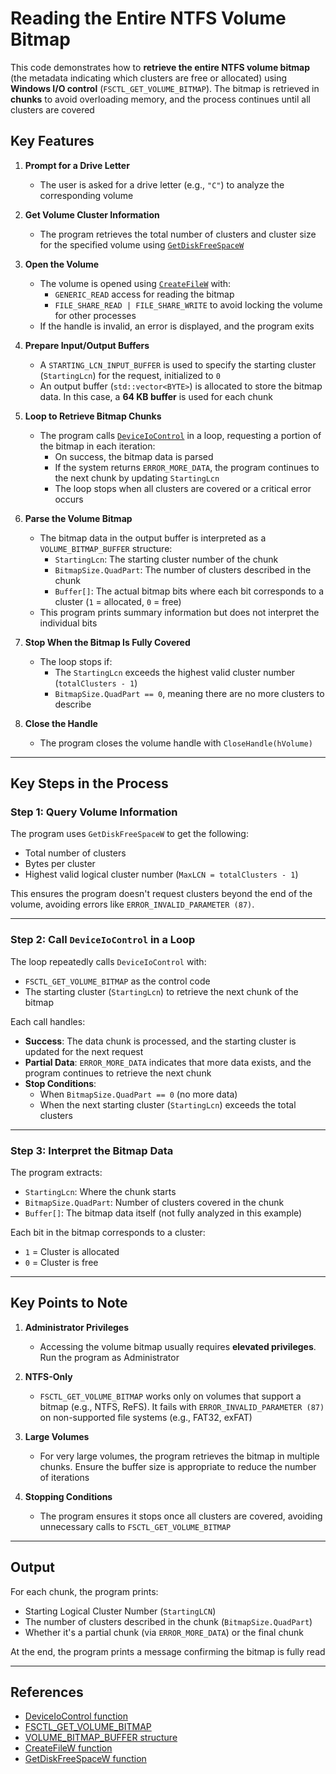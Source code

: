 # Reading the Entire NTFS Volume Bitmap

This code demonstrates how to **retrieve the entire NTFS volume bitmap** (the metadata indicating which clusters are free or allocated) using **Windows I/O control** (`FSCTL_GET_VOLUME_BITMAP`). The bitmap is retrieved in **chunks** to avoid overloading memory, and the process continues until all clusters are covered

## Key Features

1. **Prompt for a Drive Letter**  
   - The user is asked for a drive letter (e.g., `"C"`) to analyze the corresponding volume

2. **Get Volume Cluster Information**  
   - The program retrieves the total number of clusters and cluster size for the specified volume using [`GetDiskFreeSpaceW`](https://learn.microsoft.com/en-us/windows/win32/api/fileapi/nf-fileapi-getdiskfreespacew)

3. **Open the Volume**  
   - The volume is opened using [`CreateFileW`](https://learn.microsoft.com/en-us/windows/win32/api/fileapi/nf-fileapi-createfilew) with:
     - `GENERIC_READ` access for reading the bitmap
     - `FILE_SHARE_READ | FILE_SHARE_WRITE` to avoid locking the volume for other processes
   - If the handle is invalid, an error is displayed, and the program exits

4. **Prepare Input/Output Buffers**  
   - A `STARTING_LCN_INPUT_BUFFER` is used to specify the starting cluster (`StartingLcn`) for the request, initialized to `0`
   - An output buffer (`std::vector<BYTE>`) is allocated to store the bitmap data. In this case, a **64 KB buffer** is used for each chunk

5. **Loop to Retrieve Bitmap Chunks**  
   - The program calls [`DeviceIoControl`](https://learn.microsoft.com/en-us/windows/win32/api/ioapiset/nf-ioapiset-deviceiocontrol) in a loop, requesting a portion of the bitmap in each iteration:
     - On success, the bitmap data is parsed
     - If the system returns `ERROR_MORE_DATA`, the program continues to the next chunk by updating `StartingLcn`
     - The loop stops when all clusters are covered or a critical error occurs

6. **Parse the Volume Bitmap**  
   - The bitmap data in the output buffer is interpreted as a `VOLUME_BITMAP_BUFFER` structure:
     - `StartingLcn`: The starting cluster number of the chunk
     - `BitmapSize.QuadPart`: The number of clusters described in the chunk
     - `Buffer[]`: The actual bitmap bits where each bit corresponds to a cluster (`1` = allocated, `0` = free)
   - This program prints summary information but does not interpret the individual bits

7. **Stop When the Bitmap Is Fully Covered**  
   - The loop stops if:
     - The `StartingLcn` exceeds the highest valid cluster number (`totalClusters - 1`)
     - `BitmapSize.QuadPart == 0`, meaning there are no more clusters to describe

8. **Close the Handle**  
   - The program closes the volume handle with `CloseHandle(hVolume)`

---

## Key Steps in the Process

### Step 1: Query Volume Information
The program uses `GetDiskFreeSpaceW` to get the following:
- Total number of clusters
- Bytes per cluster
- Highest valid logical cluster number (`MaxLCN = totalClusters - 1`)

This ensures the program doesn't request clusters beyond the end of the volume, avoiding errors like `ERROR_INVALID_PARAMETER (87)`.

---

### Step 2: Call `DeviceIoControl` in a Loop
The loop repeatedly calls `DeviceIoControl` with:
- `FSCTL_GET_VOLUME_BITMAP` as the control code
- The starting cluster (`StartingLcn`) to retrieve the next chunk of the bitmap

Each call handles:
- **Success**: The data chunk is processed, and the starting cluster is updated for the next request
- **Partial Data**: `ERROR_MORE_DATA` indicates that more data exists, and the program continues to retrieve the next chunk
- **Stop Conditions**:
  - When `BitmapSize.QuadPart == 0` (no more data)
  - When the next starting cluster (`StartingLcn`) exceeds the total clusters

---

### Step 3: Interpret the Bitmap Data
The program extracts:
- `StartingLcn`: Where the chunk starts
- `BitmapSize.QuadPart`: Number of clusters covered in the chunk
- `Buffer[]`: The bitmap data itself (not fully analyzed in this example)

Each bit in the bitmap corresponds to a cluster:  
- `1` = Cluster is allocated
- `0` = Cluster is free

---

## Key Points to Note

1. **Administrator Privileges**  
   - Accessing the volume bitmap usually requires **elevated privileges**. Run the program as Administrator

2. **NTFS-Only**  
   - `FSCTL_GET_VOLUME_BITMAP` works only on volumes that support a bitmap (e.g., NTFS, ReFS). It fails with `ERROR_INVALID_PARAMETER (87)` on non-supported file systems (e.g., FAT32, exFAT)

3. **Large Volumes**  
   - For very large volumes, the program retrieves the bitmap in multiple chunks. Ensure the buffer size is appropriate to reduce the number of iterations

4. **Stopping Conditions**  
   - The program ensures it stops once all clusters are covered, avoiding unnecessary calls to `FSCTL_GET_VOLUME_BITMAP`

---

## Output
For each chunk, the program prints:
- Starting Logical Cluster Number (`StartingLCN`)
- The number of clusters described in the chunk (`BitmapSize.QuadPart`)
- Whether it's a partial chunk (via `ERROR_MORE_DATA`) or the final chunk

At the end, the program prints a message confirming the bitmap is fully read

---

## References
- [DeviceIoControl function](https://learn.microsoft.com/en-us/windows/win32/api/ioapiset/nf-ioapiset-deviceiocontrol)  
- [FSCTL_GET_VOLUME_BITMAP](https://learn.microsoft.com/en-us/windows/win32/api/winioctl/ni-winioctl-fsctl_get_volume_bitmap)  
- [VOLUME_BITMAP_BUFFER structure](https://learn.microsoft.com/en-us/windows/win32/api/winioctl/ns-winioctl-volume_bitmap_buffer)  
- [CreateFileW function](https://learn.microsoft.com/en-us/windows/win32/api/fileapi/nf-fileapi-createfilew)  
- [GetDiskFreeSpaceW function](https://learn.microsoft.com/en-us/windows/win32/api/fileapi/nf-fileapi-getdiskfreespacew)  
